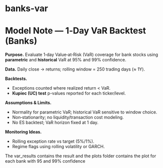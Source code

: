 # banks-var
# Model Note — 1‑Day VaR Backtest (Banks)

**Purpose.** Evaluate 1‑day Value‑at‑Risk (VaR) coverage for bank stocks using **parametric** and **historical** VaR at 95% and 99% confidence.

**Data.** Daily close → returns; rolling window = 250 trading days (≈ 1Y).

**Backtests.**
- Exceptions counted where realized return < VaR.
- **Kupiec (UC) test** p-values reported for each ticker/level.

**Assumptions & Limits.**
- Normality for parametric VaR; historical VaR sensitive to window choice.
- Non‑stationarity; no liquidity/transaction cost modeling.
- No ES backtest; VaR horizon fixed at 1 day.

**Monitoring Ideas.**
- Rolling exception rate vs target (5%/1%).
- Regime flags using rolling volatility or GARCH.

The var_results contains the result and the plots folder contains the plot for each bank with 95 and 99% confidence
